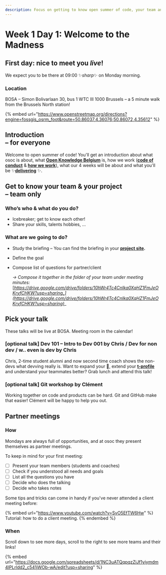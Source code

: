 ```yaml
---
description: Focus on getting to know open summer of code, your team and your project!
---
```


# Week 1 Day 1: Welcome to the Madness

## **First day: nice to meet you **_**live**_**!**

We expect you to be there at 09:00 ✨_sharp_✨ on Monday morning.

### Location

BOSA – Simon Bolivarlaan 30, bus 1 WTC III 1000 Brussels – a 5 minute walk from the Brussels North station!

{% embed url="https://www.openstreetmap.org/directions?engine=fossgis_osrm_foot&route=50.86037,4.36076;50.86072,4.35612" %}

**Introduction**\
**– for everyone**
------------------

Welcome to open summer of code! You'll get an introduction about what osoc is about, what [**Open Knowledge Belgium**](https://openknowledge.be/) is, how we work ([**code of conduct**](https://help.osoc.be/global/code-of-conduct) & [**how we work**](https://help.osoc.be/global/way-of-work)), what our 4 weeks will be about and what you'll be ✨[**delivering**](https://help.osoc.be/global/how-to-deliver-like-a-pro) ✨.

**Get to know your team & your project** \
**– team only**
---------------

### Who’s who & what do you do?

* Icebreaker; get to know each other!
* Share your skills, talents hobbies, …

### What are we going to do?

* Study the briefing – You can find the briefing in your [**project site**](../../projects-partners/projects-partners-overview.md)**.**
* Define the goal
*   Compose list of questions for partner/client

    _-> Compose it together in the folder of your team under meeting minutes:_ [_https://drive.google.com/drive/folders/10hWr4Tc4CnIka0XqHZ1FmJeOKryfCHKW?usp=sharing_](https://drive.google.com/drive/folders/10hWr4Tc4CnIka0XqHZ1FmJeOKryfCHKW?usp=sharing)__

## Pick your talk

These talks will be live at BOSA. Meeting room in the calendar!

### \[optional talk] Dev 101 – Intro to Dev 001 by Chris / Dev for non dev / w.. even is dev by Chris

Chris, 2-time student alumni and now second time coach shows the non-devs what devving really is. Want to expand your 🧠, extend your [**t-profile**](https://en.wikipedia.org/wiki/T-shaped\_skills) and understand your teammates better? Grab lunch and attend this talk!

### \[optional talk] Git workshop by Clément

Working together on code and products can be hard. Git and GitHub make that easier! Clément will be happy to help you out.

## Partner meetings

### How

Mondays are always full of opportunities, and at osoc they present themselves as partner meetings.

To keep in mind for your first meeting:

* [ ] Present your team members (students and coaches)
* [ ] Check if you understood all needs and goals
* [ ] List all the questions you have
* [ ] Decide who does the talking
* [ ] Decide who takes notes

Some tips and tricks can come in handy if you've never attended a client meeting before:

{% embed url="https://www.youtube.com/watch?v=SvO5EfTW6Hw" %}
Tutorial: how to do a client meeting.
{% endembed %}

### When

Scroll down to see more days, scroll to the right to see more teams and their links!

{% embed url="https://docs.google.com/spreadsheets/d/1NC3uATQqpqzZiJf1yiymdm4IPLrldd2_c541jWOb-wA/edit?usp=sharing" %}
